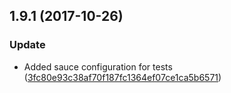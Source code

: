 <a name="1.9.1"></a>
## 1.9.1 (2017-10-26)


### Update

* Added sauce configuration for tests ([3fc80e93c38af70f187fc1364ef07ce1ca5b6571](https://github.com/mulesoft/iron-validator-behavior/commit/3fc80e93c38af70f187fc1364ef07ce1ca5b6571))



